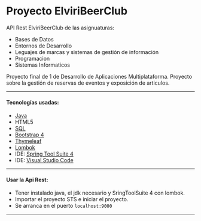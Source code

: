 # Proyecto ElviriBeerClub
API Rest ElviriBeerClub de las asignuaturas:
* Bases de Datos
* Entornos de Desarrollo
* Leguajes de marcas y sistemas de gestión de información
* Programacion
* Sistemas Informaticos


Proyecto final de 1 de Desarrollo de Aplicaciones Multiplataforma.
Proyecto sobre la gestión de reservas de eventos y exposición de articulos.

***



#### Tecnologías usadas:
* [Java](https://www.java.com/es/)
* HTML5
* [SQL](https://www.oracle.com/es/database/technologies/appdev/sql-developer.html)
* [Bootstrap 4](https://getbootstrap.com/docs/4.0/getting-started/introduction/)
* [Thymeleaf](https://www.thymeleaf.org/)
* [Lombok](https://projectlombok.org/)
* IDE: [Spring Tool Suite 4](https://spring.io/tools)
* IDE: [Visual Studio Code](https://code.visualstudio.com/) 


***

#### Usar la Api Rest:
* Tener instalado java, el jdk necesario y SringToolSuite 4 con lombok.
* Importar el proyecto STS e iniciar el proyecto.
* Se arranca en el puerto `localhost:9000`

***
